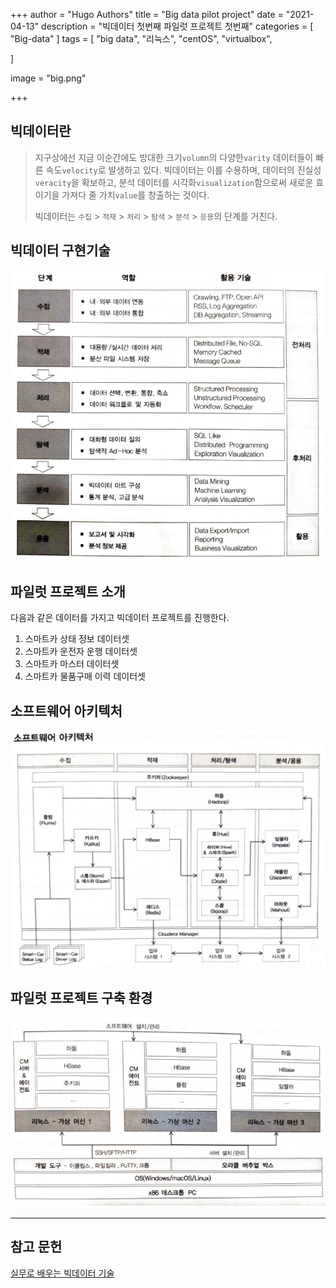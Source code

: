 +++
author = "Hugo Authors"
title = "Big data pilot project"
date = "2021-04-13"
description = "빅데이터 첫번째 파일럿 프로젝트 첫번째"
categories = [
    "Big-data"
]
tags = [
    "big data", "리눅스", "centOS", "virtualbox",

]

image = "big.png"

+++



## 빅데이터란

>지구상에선 지금 이순간에도 방대한 크기`volumn`의 다양한`varity` 데이터들이 빠른 속도`velocity`로 발생하고 있다. 빅데이터는 이를 수용하며, 데이터의 진실성`veracity`을 확보하고, 분석 데이터를 시각화`visualization`함으로써 새로운 효이기을 가져다 줄 가치`value`를 창출하는 것이다.
>
>빅데이터는 `수집` > `적재` > `처리` > `탐색` > `분석` > `응용`의 단계를 거친다.

## 빅데이터 구현기술

![](structure.PNG)



## 파일럿 프로젝트 소개

다음과 같은 데이터를 가지고 빅데이터 프로젝트를 진행한다.

1. 스마트카 상태 정보 데이터셋
2. 스마트카 운전자 운행 데이터셋
3. 스마트카 마스터 데이터셋
4. 스마트카 물품구매 이력 데이터셋

## 소프트웨어 아키텍처

![](sw.PNG)

## 파일럿 프로젝트 구축 환경

![](project.png)

---

## 참고 문헌

[실무로 배우는 빅데이터 기술](https://wikibook.co.kr/bigdata2nd/)

